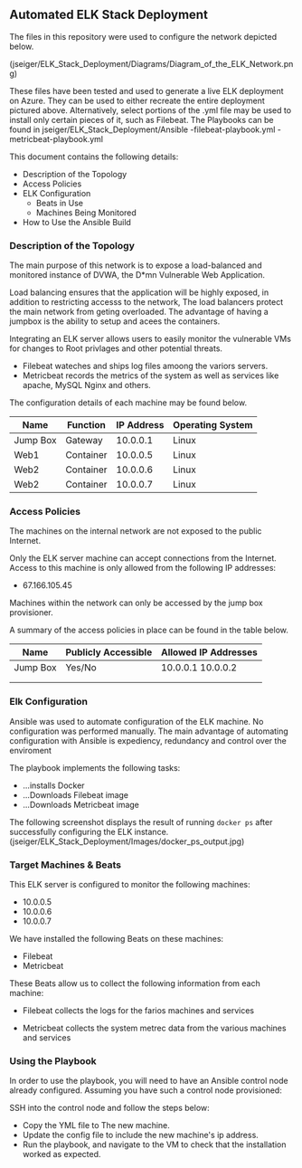 ## Automated ELK Stack Deployment

The files in this repository were used to configure the network depicted below.

(jseiger/ELK_Stack_Deployment/Diagrams/Diagram_of_the_ELK_Network.png)

These files have been tested and used to generate a live ELK deployment on Azure. They can be used to either recreate the entire deployment pictured above. Alternatively, select portions of the .yml file may be used to install only certain pieces of it, such as Filebeat.
The Playbooks can be found in jseiger/ELK_Stack_Deployment/Ansible 
  -filebeat-playbook.yml
  -metricbeat-playbook.yml

This document contains the following details:
- Description of the Topology
- Access Policies
- ELK Configuration
  - Beats in Use
  - Machines Being Monitored
- How to Use the Ansible Build


### Description of the Topology

The main purpose of this network is to expose a load-balanced and monitored instance of DVWA, the D*mn Vulnerable Web Application.

Load balancing ensures that the application will be highly exposed, in addition to restricting accesss to the network, 
The load balancers protect the main network from geting overloaded. The advantage of having a jumpbox is the ability to setup and acees the containers.

Integrating an ELK server allows users to easily monitor the vulnerable VMs for changes to Root privlages and other potential threats.
- Filebeat wateches and ships log files amoong the variors servers.
- Metricbeat records the metrics of the system as well as services like apache, MySQL Nginx and others.

The configuration details of each machine may be found below.


| Name     |  Function  | IP Address | Operating System |
|----------|------------|------------|------------------|
| Jump Box |  Gateway   | 10.0.0.1   | Linux            |
| Web1     |  Container | 10.0.0.5   | Linux            |
| Web2     |  Container | 10.0.0.6   | Linux            |
| Web2     |  Container | 10.0.0.7   | Linux            |

### Access Policies

The machines on the internal network are not exposed to the public Internet. 

Only the ELK server machine can accept connections from the Internet. Access to this machine is only allowed from the following IP addresses:
- 67.166.105.45

Machines within the network can only be accessed by the jump box provisioner.

A summary of the access policies in place can be found in the table below.

| Name     | Publicly Accessible | Allowed IP Addresses |
|----------|---------------------|----------------------|
| Jump Box | Yes/No              | 10.0.0.1 10.0.0.2    |
|          |                     |                      |
|          |                     |                      |

### Elk Configuration

Ansible was used to automate configuration of the ELK machine. No configuration was performed manually. The main advantage of automating configuration with Ansible is expediency, redundancy and control over the enviroment

The playbook implements the following tasks:
- ...installs Docker
- ...Downloads Filebeat image
- ...Downloads Metricbeat image

The following screenshot displays the result of running `docker ps` after successfully configuring the ELK instance.
(jseiger/ELK_Stack_Deployment/Images/docker_ps_output.jpg)

### Target Machines & Beats
This ELK server is configured to monitor the following machines:
- 10.0.0.5
- 10.0.0.6
- 10.0.0.7

We have installed the following Beats on these machines:
- Filebeat
- Metricbeat

These Beats allow us to collect the following information from each machine:
- Filebeat collects the logs for the farios machines and services

- Metricbeat collects the system metrec data from the various machines and services

### Using the Playbook
In order to use the playbook, you will need to have an Ansible control node already configured. Assuming you have such a control node provisioned: 

SSH into the control node and follow the steps below:
- Copy the YML file to The new machine.
- Update the config file to include the new machine's ip address.
- Run the playbook, and navigate to the VM to check that the installation worked as expected.


